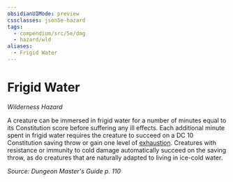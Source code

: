 ```yaml
---
obsidianUIMode: preview
cssclasses: json5e-hazard
tags:
  - compendium/src/5e/dmg
  - hazard/wld
aliases:
  - Frigid Water
---
```

# Frigid Water
*Wilderness Hazard*  

A creature can be immersed in frigid water for a number of minutes equal to its Constitution score before suffering any ill effects. Each additional minute spent in frigid water requires the creature to succeed on a DC 10 Constitution saving throw or gain one level of [exhaustion](2-Mechanics/CLI/rules/conditions.md#exhaustion). Creatures with resistance or immunity to cold damage automatically succeed on the saving throw, as do creatures that are naturally adapted to living in ice-cold water.

*Source: Dungeon Master's Guide p. 110*